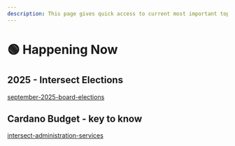 ```yaml
---
description: This page gives quick access to current most important topics
---
```


# 🟢 Happening Now

## 2025 - Intersect Elections

[september-2025-board-elections](../intersect-membership/intersect-voting-events/intersect-elections-2025/september-2025-board-elections/ "mention")

## Cardano Budget - key to know

[intersect-administration-services](../cardano-facilitation-services/cardano-budget/intersect-administration-services/ "mention")

